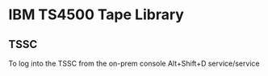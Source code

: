 # IBM TS4500 Tape Library
## TSSC
To log into the TSSC from the on-prem console
Alt+Shift+D
service/service